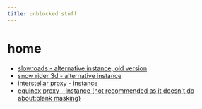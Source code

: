 ```yaml
---
title: unblocked stuff
---
```




# **home**
- [slowroads - alternative instance, old version](https://uncognic.github.io/slowroads/)
- [snow rider 3d - alternative instance](https://uncognic.github.io/m/)
- [interstellar proxy - instance](k-sand.vercel.app)
- [equinox proxy - instance (not recommended as it doesn't do about:blank masking)](k-sand.vercel.app)
  




  
  
  
  
  
  
  
  
